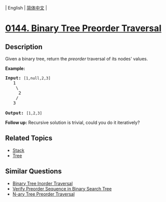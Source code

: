 
| English | [简体中文](README.md) |
# [0144. Binary Tree Preorder Traversal](https://leetcode-cn.com/problems/binary-tree-preorder-traversal/)
## Description
<p>Given a binary tree, return the <em>preorder</em> traversal of its nodes&#39; values.</p>

<p><strong>Example:</strong></p>

<pre>
<strong>Input:</strong>&nbsp;<code>[1,null,2,3]</code>
   1
    \
     2
    /
   3

<strong>Output:</strong>&nbsp;<code>[1,2,3]</code>
</pre>

<p><strong>Follow up:</strong> Recursive solution is trivial, could you do it iteratively?</p>

## Related Topics
- [Stack](https://leetcode-cn.com/tag/stack)
- [Tree](https://leetcode-cn.com/tag/tree)
## Similar Questions
- [Binary Tree Inorder Traversal](../binary-tree-inorder-traversal/README_EN.md)
- [Verify Preorder Sequence in Binary Search Tree](../verify-preorder-sequence-in-binary-search-tree/README_EN.md)
- [N-ary Tree Preorder Traversal](../n-ary-tree-preorder-traversal/README_EN.md)

